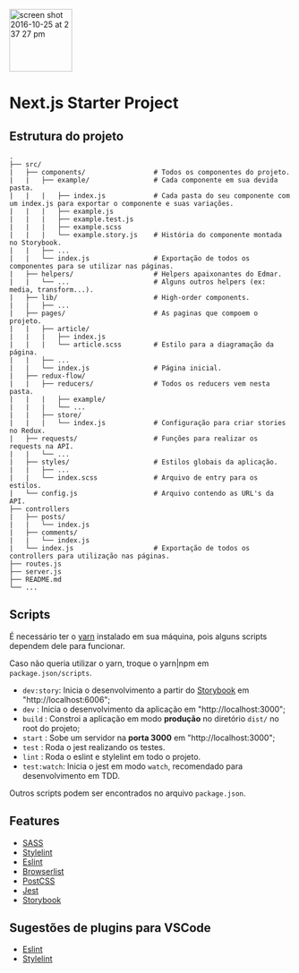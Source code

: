 <p>
  <img width="112" alt="screen shot 2016-10-25 at 2 37 27 pm" src="https://cloud.githubusercontent.com/assets/13041/19686250/971bf7f8-9ac0-11e6-975c-188defd82df1.png">
</p>

# Next.js Starter Project

## Estrutura do projeto
```
.
├── src/
|   ├── components/                 # Todos os componentes do projeto.
|   |   ├── example/                # Cada componente em sua devida pasta.
|   |   |   ├── index.js            # Cada pasta do seu componente com um index.js para exportar o componente e suas variações.
|   |   |   ├── example.js
|   |   |   ├── example.test.js
|   |   |   ├── example.scss
|   |   |   └── example.story.js    # História do componente montada no Storybook.
|   |   ├── ...
|   |   └── index.js                # Exportação de todos os componentes para se utilizar nas páginas.
|   ├── helpers/                    # Helpers apaixonantes do Edmar.
|   |   └── ...                     # Alguns outros helpers (ex: media, transform...).
|   ├── lib/                        # High-order components.
|   |   ├── ...
|   ├── pages/                      # As paginas que compoem o projeto.
|   |   ├── article/
|   |   |   ├── index.js
|   |   |   └── article.scss        # Estilo para a diagramação da página.
|   |   ├── ...
|   |   └── index.js                # Página inicial.
|   ├── redux-flow/
|   |   ├── reducers/               # Todos os reducers vem nesta pasta.
|   |   |   ├── example/
|   |   |   └── ...
|   |   ├── store/
|   |   |   └── index.js            # Configuração para criar stories no Redux.
|   ├── requests/                   # Funções para realizar os requests na API.
|   |   └── ...
|   ├── styles/                     # Estilos globais da aplicação.
|   |   ├── ...
|   |   └── index.scss              # Arquivo de entry para os estilos.
|   └── config.js                   # Arquivo contendo as URL's da API.
├── controllers
|   ├── posts/
|   |   └── index.js  
|   ├── comments/
|   |   └── index.js  
|   └── index.js                    # Exportação de todos os controllers para utilização nas páginas.
├── routes.js
├── server.js
├── README.md
└── ...
```

## Scripts

É necessário ter o [yarn](https://yarnpkg.com/pt-BR/) instalado em sua máquina, pois alguns scripts dependem dele para funcionar.

Caso não queria utilizar o yarn, troque o yarn|npm em `package.json/scripts`.

- `dev:story`: Inicia o desenvolvimento a partir do [Storybook](https://storybook.js.org/) em "http://localhost:6006";
- `dev` : Inicia o desenvolvimento da aplicação em "http://localhost:3000";
- `build` : Constroi a aplicação em modo **produção** no diretório `dist/` no root do projeto;
- `start` : Sobe um servidor na **porta 3000** em "http://localhost:3000";
- `test` : Roda o jest realizando os testes.
- `lint` : Roda o eslint e stylelint em todo o projeto.
- `test:watch`: Inicia o jest em modo `watch`, recomendado para desenvolvimento em TDD.

Outros scripts podem ser encontrados no arquivo `package.json`.

## Features
- [SASS](https://sass-lang.com/)
- [Stylelint](https://stylelint.io/)
- [Eslint](https://eslint.org/)
- [Browserlist](https://github.com/browserslist/browserslist)
- [PostCSS](https://postcss.org/)
- [Jest](https://jestjs.io/)
- [Storybook](https://storybook.js.org/)

## Sugestões de plugins para VSCode
- [Eslint](https://marketplace.visualstudio.com/items?itemName=dbaeumer.vscode-eslint)
- [Stylelint](https://marketplace.visualstudio.com/items?itemName=shinnn.stylelint)
